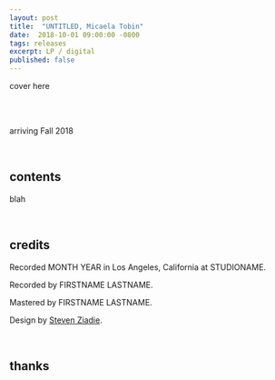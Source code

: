 ```yaml
---
layout: post
title:  "UNTITLED, Micaela Tobin"
date:  2018-10-01 09:00:00 -0800
tags: releases
excerpt: LP / digital
published: false
---
```




cover here

<br/>

<br/>arriving Fall 2018

<br/>

## contents

blah

<br/>

## credits

Recorded MONTH YEAR in Los Angeles, California at STUDIONAME.

Recorded by FIRSTNAME LASTNAME.

Mastered by FIRSTNAME LASTNAME.

Design by [Steven Ziadie](http://s-ziadie.com/).

<br/>

## thanks
